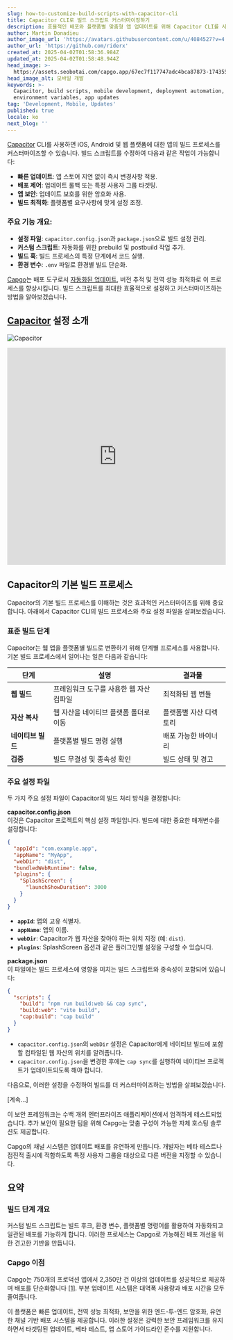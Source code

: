 ```yaml
---
slug: how-to-customize-build-scripts-with-capacitor-cli
title: Capacitor CLI로 빌드 스크립트 커스터마이징하기
description: 효율적인 배포와 플랫폼별 맞춤형 앱 업데이트를 위해 Capacitor CLI를 사용하여 빌드 스크립트를 커스터마이즈하는 방법을 알아보세요.
author: Martin Donadieu
author_image_url: 'https://avatars.githubusercontent.com/u/4084527?v=4'
author_url: 'https://github.com/riderx'
created_at: 2025-04-02T01:58:36.984Z
updated_at: 2025-04-02T01:58:48.944Z
head_image: >-
  https://assets.seobotai.com/capgo.app/67ec7f117747adc4bca87873-1743559128944.jpg
head_image_alt: 모바일 개발
keywords: >-
  Capacitor, build scripts, mobile development, deployment automation,
  environment variables, app updates
tag: 'Development, Mobile, Updates'
published: true
locale: ko
next_blog: ''
---
```

[Capacitor](https://capacitorjs.com/) CLI를 사용하면 iOS, Android 및 웹 플랫폼에 대한 앱의 빌드 프로세스를 커스터마이즈할 수 있습니다. 빌드 스크립트를 수정하여 다음과 같은 작업이 가능합니다:

-   **빠른 업데이트**: 앱 스토어 지연 없이 즉시 변경사항 적용.
-   **배포 제어**: 업데이트 롤백 또는 특정 사용자 그룹 타겟팅.
-   **앱 보안**: 업데이트 보호를 위한 암호화 사용.
-   **빌드 최적화**: 플랫폼별 요구사항에 맞게 설정 조정.

### 주요 기능 개요:

-   **설정 파일**: `capacitor.config.json`과 `package.json`으로 빌드 설정 관리.
-   **커스텀 스크립트**: 자동화를 위한 prebuild 및 postbuild 작업 추가.
-   **빌드 훅**: 빌드 프로세스의 특정 단계에서 코드 실행.
-   **환경 변수**: `.env` 파일로 환경별 빌드 단순화.

[Capgo](https://capgo.app/)는 배포 도구로서 [자동화된 업데이트](https://capgo.app/docs/plugin/cloud-mode/hybrid-update/), 버전 추적 및 전역 성능 최적화로 이 프로세스를 향상시킵니다. 빌드 스크립트를 최대한 효율적으로 설정하고 커스터마이즈하는 방법을 알아보겠습니다.

## [Capacitor](https://capacitorjs.com/) 설정 소개

![Capacitor](https://assets.seobotai.com/capgo.app/67ec7f117747adc4bca87873/7e137b9b90adb3934b29b03381f213c1.jpg)

<iframe src="https://www.youtube.com/embed/HufvY63esXs" aria-label="YouTube video player" frameborder="0" allow="accelerometer; autoplay; clipboard-write; encrypted-media; gyroscope; picture-in-picture; web-share" referrerpolicy="strict-origin-when-cross-origin" style="width: 100%; height: 500px;" allowfullscreen></iframe>

## Capacitor의 기본 빌드 프로세스

Capacitor의 기본 빌드 프로세스를 이해하는 것은 효과적인 커스터마이즈를 위해 중요합니다. 아래에서 Capacitor CLI의 빌드 프로세스와 주요 설정 파일을 살펴보겠습니다.

### 표준 빌드 단계

Capacitor는 웹 앱을 플랫폼별 빌드로 변환하기 위해 단계별 프로세스를 사용합니다. 기본 빌드 프로세스에서 일어나는 일은 다음과 같습니다:

| 단계 | 설명 | 결과물 |
| --- | --- | --- |
| **웹 빌드** | 프레임워크 도구를 사용한 웹 자산 컴파일 | 최적화된 웹 번들 |
| **자산 복사** | 웹 자산을 네이티브 플랫폼 폴더로 이동 | 플랫폼별 자산 디렉토리 |
| **네이티브 빌드** | 플랫폼별 빌드 명령 실행 | 배포 가능한 바이너리 |
| **검증** | 빌드 무결성 및 종속성 확인 | 빌드 상태 및 경고 |

### 주요 설정 파일

두 가지 주요 설정 파일이 Capacitor의 빌드 처리 방식을 결정합니다:

**capacitor.config.json**  
이것은 Capacitor 프로젝트의 핵심 설정 파일입니다. 빌드에 대한 중요한 매개변수를 설정합니다:

```json
{
  "appId": "com.example.app",
  "appName": "MyApp",
  "webDir": "dist",
  "bundledWebRuntime": false,
  "plugins": {
    "SplashScreen": {
      "launchShowDuration": 3000
    }
  }
}
```

-   **`appId`**: 앱의 고유 식별자.
-   **`appName`**: 앱의 이름.
-   **`webDir`**: Capacitor가 웹 자산을 찾아야 하는 위치 지정 (예: `dist`).
-   **`plugins`**: SplashScreen 옵션과 같은 플러그인별 설정을 구성할 수 있습니다.

**package.json**  
이 파일에는 빌드 프로세스에 영향을 미치는 빌드 스크립트와 종속성이 포함되어 있습니다:

```json
{
  "scripts": {
    "build": "npm run build:web && cap sync",
    "build:web": "vite build",
    "cap:build": "cap build"
  }
}
```

-   `capacitor.config.json`의 `webDir` 설정은 Capacitor에게 네이티브 빌드에 포함할 컴파일된 웹 자산의 위치를 알려줍니다.
-   `capacitor.config.json`을 변경한 후에는 `cap sync`를 실행하여 네이티브 프로젝트가 업데이트되도록 해야 합니다.

다음으로, 이러한 설정을 수정하여 빌드를 더 커스터마이즈하는 방법을 살펴보겠습니다.

[계속...]

이 보안 프레임워크는 수백 개의 엔터프라이즈 애플리케이션에서 엄격하게 테스트되었습니다. 추가 보안이 필요한 팀을 위해 Capgo는 맞춤 구성이 가능한 자체 호스팅 솔루션도 제공합니다.

Capgo의 채널 시스템은 업데이트 배포를 유연하게 만듭니다. 개발자는 베타 테스트나 점진적 출시에 적합하도록 특정 사용자 그룹을 대상으로 다른 버전을 지정할 수 있습니다.

## 요약

### 빌드 단계 개요

커스텀 빌드 스크립트는 빌드 후크, 환경 변수, 플랫폼별 명령어를 활용하여 자동화되고 일관된 배포를 가능하게 합니다. 이러한 프로세스는 Capgo로 가능해진 배포 개선을 위한 견고한 기반을 만듭니다.

### Capgo 이점

Capgo는 750개의 프로덕션 앱에서 2,350만 건 이상의 업데이트를 성공적으로 제공하며 배포를 단순화합니다 [\[1\]](https://capgo.app/). 부분 업데이트 시스템은 대역폭 사용량과 배포 시간을 모두 줄여줍니다.

이 플랫폼은 빠른 업데이트, 전역 성능 최적화, 보안을 위한 엔드-투-엔드 암호화, 유연한 채널 기반 배포 시스템을 제공합니다. 이러한 설정은 강력한 보안 프레임워크를 유지하면서 타겟팅된 업데이트, 베타 테스트, 앱 스토어 가이드라인 준수를 지원합니다.
